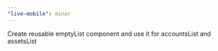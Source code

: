 ```yaml
---
"live-mobile": minor
---
```


Create reusable emptyList component and use it for accountsList and assetsList
